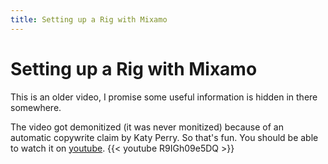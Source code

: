 ```yaml
---
title: Setting up a Rig with Mixamo
---
```

# Setting up a Rig with Mixamo

This is an older video, I promise some useful information is hidden in there somewhere.

The video got demonitized (it was never monitized) because of an automatic copywrite claim by Katy Perry. So that's fun. You should be able to watch it on [youtube](https://www.youtube.com/watch?v=R9IGh09e5DQ).
{{< youtube R9IGh09e5DQ >}}

